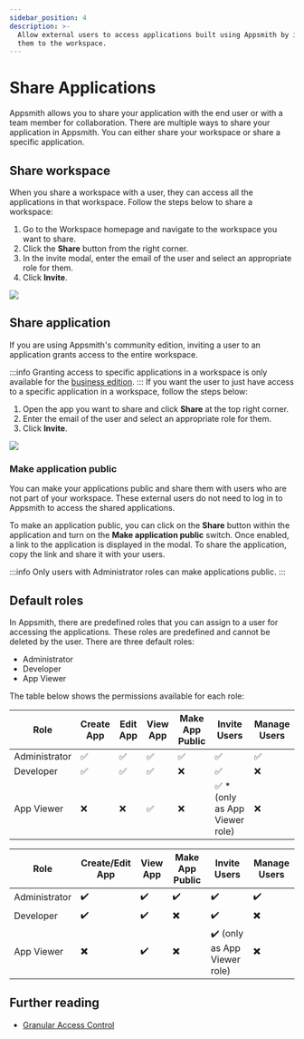 ```yaml
---
sidebar_position: 4
description: >-
  Allow external users to access applications built using Appsmith by inviting
  them to the workspace.
---
```


# Share Applications

Appsmith allows you to share your application with the end user or with a team member for collaboration. There are multiple ways to share your application in Appsmith. You can either share your workspace or share a specific application.

## Share workspace

When you share a workspace with a user, they can access all the applications in that workspace. Follow the steps below to share a workspace:
1. Go to the Workspace homepage and navigate to the workspace you want to share.
2. Click the **Share** button from the right corner.
3. In the invite modal, enter the email of the user and select an appropriate role for them.
3. Click **Invite**.

![](/img/Share_workspace.png)

## Share application

If you are using Appsmith's community edition, inviting a user to an application grants access to the entire workspace.

:::info
Granting access to specific applications in a workspace is only available for the [business edition](https://www.appsmith.com/pricing).
:::
If you want the user to just have access to a specific application in a workspace, follow the steps below:

1. Open the app you want to share and click **Share** at the top right corner.
2. Enter the email of the user and select an appropriate role for them.
3. Click **Invite**.

![](/img/share_application.png)


### Make application public

You can make your applications public and share them with users who are not part of your workspace. These external users do not need to log in to Appsmith to access the shared applications.

To make an application public, you can click on the **Share** button within the application and turn on the **Make application public** switch. Once enabled, a link to the application is displayed in the modal. To share the application, copy the link and share it with your users.

:::info
Only users with Administrator roles can make applications public.
:::

## Default roles

In Appsmith, there are predefined roles that you can assign to a user for accessing the applications. These roles are predefined and cannot be deleted by the user. There are three default roles:

- Administrator
- Developer 
- App Viewer 

The table below shows the permissions available for each role:

|Role           |	Create App        | Edit App         |	View App         | Make App Public   | Invite Users      | Manage Users        |
|---------------|-------------------|------------------|-------------------|-----------------  |-------------------|---------------------|
| Administrator |	:white_check_mark:|:white_check_mark:|:white_check_mark: |:white_check_mark: |:white_check_mark: |	:white_check_mark: |
|Developer      | :white_check_mark:|:white_check_mark:|:white_check_mark: |	:x:              |:white_check_mark: |	:x:                |
|App Viewer     |	:x:               |:x:               |:white_check_mark: |           :x:     |:white_check_mark: * (only as App Viewer role)|	:x:|

|Role|	Create/Edit App |	View App | Make App Public | Invite Users | Manage Users |
|----|------------------|----------|-----------------|--------------|--------------|
| Administrator |	:heavy_check_mark: |	:heavy_check_mark: |	:heavy_check_mark: |	:heavy_check_mark: |	:heavy_check_mark: |
|Developer |	:heavy_check_mark:|	:heavy_check_mark:|	:heavy_multiplication_x:|	:heavy_check_mark:|	:heavy_multiplication_x:|
|App Viewer|	:heavy_multiplication_x:|	:heavy_check_mark:|	:heavy_multiplication_x:|	:heavy_check_mark: (only as App Viewer role)|	:heavy_multiplication_x:|


## Further reading

- [Granular Access Control](/advanced-concepts/access-control/granular-access-control)